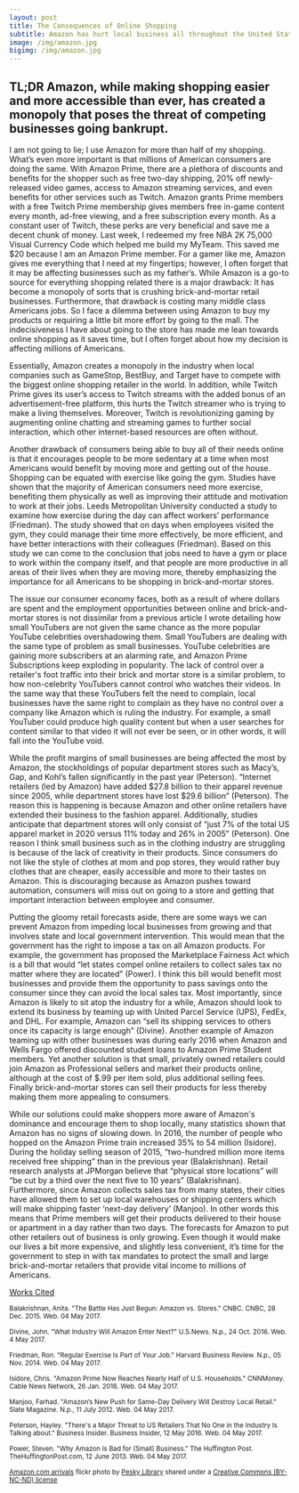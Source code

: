 ```yaml
---
layout: post
title: The Consequences of Online Shopping
subtitle: Amazon has hurt local business all throughout the United States
image: /img/amazon.jpg
bigimg: /img/amazon.jpg
---
```

## TL;DR Amazon, while making shopping easier and more accessible than ever, has created a monopoly that poses the threat of competing businesses going bankrupt.

I am not going to lie; I use Amazon for more than half of my shopping. What’s even more important is that  millions of  American consumers are doing the same. With Amazon Prime, there are a plethora of discounts and benefits for the shopper such as free two-day shipping, 20% off newly-released video games, access to Amazon streaming services, and even benefits for other services such as Twitch. Amazon grants Prime members with a free Twitch Prime membership gives members free in-game content every month, ad-free viewing, and a free subscription every month. As a constant user of Twitch, these perks are very beneficial and save me a decent chunk of money. Last week, I redeemed my free NBA 2K 75,000 Visual Currency Code which helped me build my MyTeam. This saved me $20 because I am an Amazon Prime member. For a gamer like me, Amazon gives me everything that I need at my fingertips; however, I often forget that it may be affecting businesses such as my father’s. While Amazon is a go-to source for everything shopping related there is a major drawback: It has become a monopoly of sorts that is crushing brick-and-mortar retail businesses. Furthermore, that drawback is costing many middle class Americans jobs. So I face a dilemma between using Amazon to buy my products or requiring a little bit more effort by going to the mall. The indecisiveness I have about going to the store has made me lean towards online shopping as it saves time, but I often forget about how my decision is affecting millions of Americans.


Essentially, Amazon creates a monopoly in the industry when local companies such as GameStop, BestBuy, and Target have to compete with the biggest online shopping retailer in the world. In addition, while Twitch Prime gives its user’s access to Twitch streams with the added bonus of an advertisement-free platform, this hurts the Twitch streamer who is trying to make a living themselves. Moreover, Twitch is revolutionizing gaming by augmenting online chatting and streaming games to further social interaction, which other internet-based resources are often without.  

Another drawback of consumers being able to buy all of their needs online is that it encourages people to be more sedentary at a time when most Americans would benefit by moving more and getting out of the house. Shopping can be equated with exercise like going the gym. Studies have shown that the majority of American consumers need more exercise, benefiting them physically as well as improving their attitude and motivation to work at their jobs. Leeds Metropolitan University conducted a study to examine how exercise during the day can affect workers’ performance (Friedman). The study showed that on days when employees visited the gym, they could manage their time more effectively, be more efficient, and have better interactions with their colleagues (Friedman). Based on this study we can come to the conclusion that jobs need to have a gym or place to work within the company itself, and that people are more productive in all areas of their lives when they are moving more, thereby emphasizing the importance for all Americans to be shopping in brick-and-mortar stores.

The issue our consumer economy faces, both as a result of where dollars are spent and the employment opportunities between online and brick-and-mortar stores is not dissimilar from a previous article I wrote detailing how small YouTubers are not given the same chance as the more popular YouTube celebrities overshadowing them. Small YouTubers are dealing with the same type of problem as small businesses. YouTube celebrities are gaining more subscribers at an alarming rate, and Amazon Prime Subscriptions keep exploding in popularity. The lack of control over a retailer's foot traffic into their brick and mortar store is a similar problem, to how non-celebrity YouTubers cannot control who watches their videos. In the same way that these YouTubers felt the need to complain, local businesses have the same right to complain as they have no control over a company like Amazon which is ruling the industry. For example, a small YouTuber could produce high quality content but when a user searches for content similar to that video it will not ever be seen, or in other words, it will fall into the YouTube void.

While the profit margins of small businesses are being affected the most by Amazon, the stockholdings of popular department stores such as Macy’s, Gap, and Kohl’s fallen significantly in the past year (Peterson). “Internet retailers (led by Amazon) have added $27.8 billion to their apparel revenue since 2005, while department stores have lost $29.6 billion” (Peterson). The reason this is happening is because Amazon and other online retailers have extended their business to the fashion apparel. Additionally, studies anticipate that department stores will only consist of “just 7% of the total US apparel market in 2020 versus 11% today and 26% in 2005” (Peterson). One reason I think small business such as in the clothing industry are struggling is because of the lack of creativity in their products. Since consumers do not like the style of clothes at mom and pop stores, they would rather buy clothes that are cheaper, easily accessible and more to their tastes on Amazon. This is discouraging because as Amazon pushes toward automation, consumers will miss out on going to a store and getting that important interaction between employee and consumer.

Putting the gloomy retail forecasts aside, there are some ways we can prevent Amazon from impeding local businesses from growing and that involves state and local government intervention. This would mean that the government has the right to impose a tax on all Amazon products. For example, the government has proposed the Marketplace Fairness Act which is a bill that would “let states compel online retailers to collect sales tax no matter where they are located” (Power). I think this bill would benefit most businesses and provide them the opportunity to pass savings onto the consumer since they can avoid the local sales tax. Most importantly, since Amazon is likely to sit atop the industry for a while, Amazon should look to extend its business by teaming up with United Parcel Service (UPS), FedEx, and DHL. For example, Amazon can “sell its shipping services to others once its capacity is large enough” (Divine). Another example of Amazon teaming up with other businesses was during early 2016 when Amazon and Wells Fargo offered discounted student loans to Amazon Prime Student members. Yet another solution is that small, privately owned retailers could join Amazon as Professional sellers and market their products online, although at the cost of $.99 per item sold, plus additional selling fees. Finally brick-and-mortar stores can sell their products for less thereby making them more appealing to consumers.

While our solutions could make shoppers more aware of Amazon's dominance and encourage them to shop locally, many statistics shown that Amazon has no signs of slowing down. In 2016, the number of people who hopped on the Amazon Prime train increased 35% to 54 million (Isidore). During the holiday selling season of 2015, “two-hundred million more items received free shipping” than in the previous year (Balakrishnan). Retail research analysts at JPMorgan believe that “physical store locations” will “be cut by a third over the next five to 10 years” (Balakrishnan). Furthermore, since Amazon collects sales tax from many states, their cities have allowed them to set up local warehouses or shipping centers which will make shipping faster ‘next-day delivery’ (Manjoo). In other words this means that Prime members will get their products delivered to their house or apartment in a day rather than two days. The forecasts for Amazon to put other retailers out of business is only growing. Even though it would make our lives a bit more expensive, and slightly less convenient, it’s time for the government to step in with tax mandates to protect the small and large brick-and-mortar retailers that provide vital income to millions of Americans.


<u>Works Cited</u>

<small> Balakrishnan, Anita. "The Battle Has Just Begun: Amazon vs. Stores." CNBC. CNBC, 28 Dec. 2015. Web. 04 May 2017. </small>

<small> Divine, John. "What Industry Will Amazon Enter Next?" U.S.News. N.p., 24 Oct. 2016. Web. 4 May 2017. </small>

<small> Friedman, Ron. "Regular Exercise Is Part of Your Job." Harvard Business Review. N.p., 05 Nov. 2014. Web. 04 May 2017. </small>

<small> Isidore, Chris. "Amazon Prime Now Reaches Nearly Half of U.S. Households." CNNMoney. Cable News Network, 26 Jan. 2016. Web. 04 May 2017. </small>

<small> Manjoo, Farhad. "Amazon’s New Push for Same-Day Delivery Will Destroy Local Retail." Slate Magazine. N.p., 11 July 2012. Web. 04 May 2017. </small>

<small> Peterson, Hayley. "There's a Major Threat to US Retailers That No One in the Industry Is Talking about." Business Insider. Business Insider, 12 May 2016. Web. 04 May 2017. </small>

<small> Power, Steven. "Why Amazon Is Bad for (Small) Business." The Huffington Post. TheHuffingtonPost.com, 12 June 2013. Web. 04 May 2017. </small>

<small> <a title="Amazon.com arrivals" href="https://flickr.com/photos/peskylibrary/1478686778">Amazon.com arrivals</a> flickr photo by <a href="https://flickr.com/people/peskylibrary">Pesky Library</a> shared under a <a href="https://creativecommons.org/licenses/by-nc-nd/2.0/">Creative Commons (BY-NC-ND) license</a> </small>
